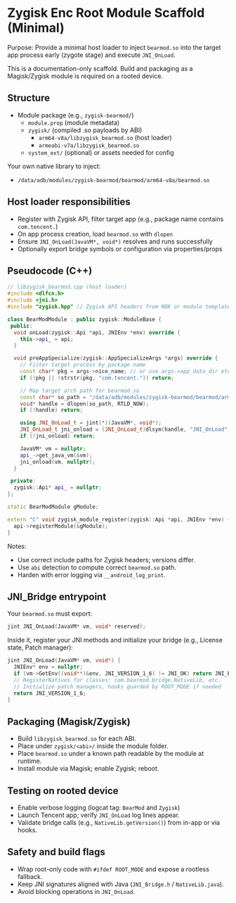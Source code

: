 # Zygisk Enc Root Module Scaffold (Minimal)

Purpose: Provide a minimal host loader to inject `bearmod.so` into the target app process early (zygote stage) and execute `JNI_OnLoad`.

This is a documentation-only scaffold. Build and packaging as a Magisk/Zygisk module is required on a rooted device.

## Structure
- Module package (e.g., `zygisk-bearmod/`)
  - `module.prop` (module metadata)
  - `zygisk/` (compiled .so payloads by ABI)
    - `arm64-v8a/libzygisk_bearmod.so` (host loader)
    - `armeabi-v7a/libzygisk_bearmod.so`
  - `system_ext/` (optional) or assets needed for config

Your own native library to inject:
- `/data/adb/modules/zygisk-bearmod/bearmod/arm64-v8a/bearmod.so`

## Host loader responsibilities
- Register with Zygisk API, filter target app (e.g., package name contains `com.tencent.`)
- On app process creation, load `bearmod.so` with `dlopen`
- Ensure `JNI_OnLoad(JavaVM*, void*)` resolves and runs successfully
- Optionally export bridge symbols or configuration via properties/props

## Pseudocode (C++)
```cpp
// libzygisk_bearmod.cpp (host loader)
#include <dlfcn.h>
#include <jni.h>
#include "zygisk.hpp" // Zygisk API headers from NDK or module template

class BearModModule : public zygisk::ModuleBase {
 public:
  void onLoad(zygisk::Api *api, JNIEnv *env) override {
    this->api_ = api;
  }

  void preAppSpecialize(zygisk::AppSpecializeArgs *args) override {
    // Filter target process by package name
    const char* pkg = args->nice_name; // or use args->app_data_dir etc.
    if (!pkg || !strstr(pkg, "com.tencent.")) return;

    // Map target arch path for bearmod.so
    const char* so_path = "/data/adb/modules/zygisk-bearmod/bearmod/arm64-v8a/bearmod.so";
    void* handle = dlopen(so_path, RTLD_NOW);
    if (!handle) return;

    using JNI_OnLoad_t = jint(*)(JavaVM*, void*);
    JNI_OnLoad_t jni_onload = (JNI_OnLoad_t)dlsym(handle, "JNI_OnLoad");
    if (!jni_onload) return;

    JavaVM* vm = nullptr;
    api_->get_java_vm(&vm);
    jni_onload(vm, nullptr);
  }

 private:
  zygisk::Api* api_ = nullptr;
};

static BearModModule gModule;

extern "C" void zygisk_module_register(zygisk::Api *api, JNIEnv *env) {
  api->registerModule(&gModule);
}
```

Notes:
- Use correct include paths for Zygisk headers; versions differ.
- Use `abi` detection to compute correct `bearmod.so` path.
- Harden with error logging via `__android_log_print`.

## JNI_Bridge entrypoint
Your `bearmod.so` must export:
```c
jint JNI_OnLoad(JavaVM* vm, void* reserved);
```
Inside it, register your JNI methods and initialize your bridge (e.g., License state, Patch manager):
```cpp
jint JNI_OnLoad(JavaVM* vm, void*) {
  JNIEnv* env = nullptr;
  if (vm->GetEnv((void**)&env, JNI_VERSION_1_6) != JNI_OK) return JNI_ERR;
  // RegisterNatives for classes: com.bearmod.bridge.NativeLib, etc.
  // Initialize patch managers, hooks guarded by ROOT_MODE if needed
  return JNI_VERSION_1_6;
}
```

## Packaging (Magisk/Zygisk)
- Build `libzygisk_bearmod.so` for each ABI.
- Place under `zygisk/<abi>/` inside the module folder.
- Place `bearmod.so` under a known path readable by the module at runtime.
- Install module via Magisk; enable Zygisk; reboot.

## Testing on rooted device
- Enable verbose logging (logcat tag: `BearMod` and `Zygisk`)
- Launch Tencent app; verify `JNI_OnLoad` log lines appear.
- Validate bridge calls (e.g., `NativeLib.getVersion()`) from in-app or via hooks.

## Safety and build flags
- Wrap root-only code with `#ifdef ROOT_MODE` and expose a rootless fallback.
- Keep JNI signatures aligned with Java (`JNI_Bridge.h` / `NativeLib.java`).
- Avoid blocking operations in `JNI_OnLoad`.

